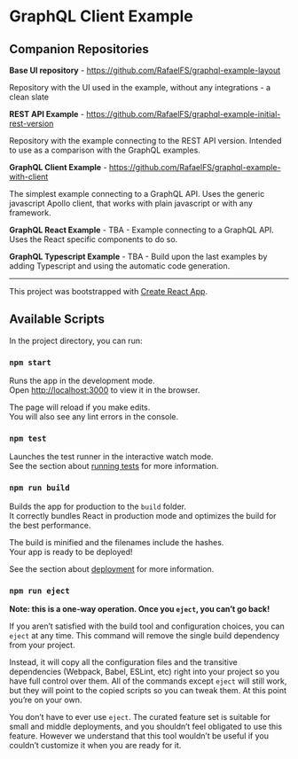 # GraphQL Client Example

## Companion Repositories
**Base UI repository** - https://github.com/RafaelFS/graphql-example-layout 

Repository with the UI used in the example, without any integrations - a clean slate

**REST API Example** - https://github.com/RafaelFS/graphql-example-initial-rest-version 

Repository with the example connecting to the REST API version. Intended to use as a comparison with the GraphQL examples.

**GraphQL Client Example** - https://github.com/RafaelFS/graphql-example-with-client

The simplest example connecting to a GraphQL API. Uses the generic javascript Apollo client, that works with plain javascript or with any framework.

**GraphQL React Example** - TBA -
Example connecting to a GraphQL API. Uses the React specific components to do so.

**GraphQL Typescript Example** - TBA -
Build upon the last examples by adding Typescript and  using the automatic code generation.


---

This project was bootstrapped with [Create React App](https://github.com/facebook/create-react-app).

## Available Scripts

In the project directory, you can run:

### `npm start`

Runs the app in the development mode.<br>
Open [http://localhost:3000](http://localhost:3000) to view it in the browser.

The page will reload if you make edits.<br>
You will also see any lint errors in the console.

### `npm test`

Launches the test runner in the interactive watch mode.<br>
See the section about [running tests](https://facebook.github.io/create-react-app/docs/running-tests) for more information.

### `npm run build`

Builds the app for production to the `build` folder.<br>
It correctly bundles React in production mode and optimizes the build for the best performance.

The build is minified and the filenames include the hashes.<br>
Your app is ready to be deployed!

See the section about [deployment](https://facebook.github.io/create-react-app/docs/deployment) for more information.

### `npm run eject`

**Note: this is a one-way operation. Once you `eject`, you can’t go back!**

If you aren’t satisfied with the build tool and configuration choices, you can `eject` at any time. This command will remove the single build dependency from your project.

Instead, it will copy all the configuration files and the transitive dependencies (Webpack, Babel, ESLint, etc) right into your project so you have full control over them. All of the commands except `eject` will still work, but they will point to the copied scripts so you can tweak them. At this point you’re on your own.

You don’t have to ever use `eject`. The curated feature set is suitable for small and middle deployments, and you shouldn’t feel obligated to use this feature. However we understand that this tool wouldn’t be useful if you couldn’t customize it when you are ready for it.
